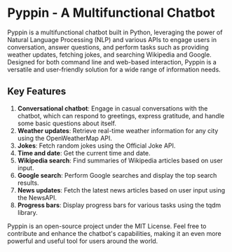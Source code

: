 # Pyppin - A Multifunctional Chatbot

Pyppin is a multifunctional chatbot built in Python, leveraging the power of Natural Language Processing (NLP) and various APIs to engage users in conversation, answer questions, and perform tasks such as providing weather updates, fetching jokes, and searching Wikipedia and Google. Designed for both command line and web-based interaction, Pyppin is a versatile and user-friendly solution for a wide range of information needs.

## Key Features

1. **Conversational chatbot**: Engage in casual conversations with the chatbot, which can respond to greetings, express gratitude, and handle some basic questions about itself.
2. **Weather updates**: Retrieve real-time weather information for any city using the OpenWeatherMap API.
3. **Jokes**: Fetch random jokes using the Official Joke API.
4. **Time and date**: Get the current time and date.
5. **Wikipedia search**: Find summaries of Wikipedia articles based on user input.
6. **Google search**: Perform Google searches and display the top search results.
7. **News updates**: Fetch the latest news articles based on user input using the NewsAPI.
8. **Progress bars**: Display progress bars for various tasks using the tqdm library.

Pyppin is an open-source project under the MIT License. Feel free to contribute and enhance the chatbot's capabilities, making it an even more powerful and useful tool for users around the world.
